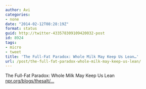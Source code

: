 ```yaml
---
author: Avi
categories:
- none
date: "2014-02-12T08:28:19Z"
format: status
guid: http://twitter-433578309109420032-post
id: 8924
tags:
- micro
- tweet
title: 'The Full-Fat Paradox: Whole Milk May Keep Us Lean…'
url: /post/the-full-fat-paradox-whole-milk-may-keep-us-lean/
---
```

The Full-Fat Paradox: Whole Milk May Keep Us Lean [npr.org/blogs/thesalt/…](http://www.npr.org/blogs/thesalt/2014/02/12/275376259/the-full-fat-paradox-whole-milk-may-keep-us-lean)